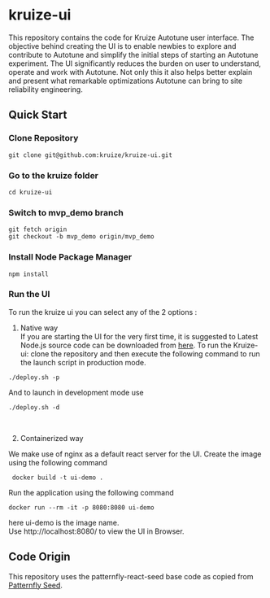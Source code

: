 # kruize-ui

This repository contains the code for Kruize Autotune user interface. The objective behind creating the UI is to enable newbies to explore and contribute to Autotune and simplify the initial steps of starting an Autotune experiment. The UI significantly reduces the burden on user to understand, operate and work with Autotune. Not only this it also helps better explain and present what remarkable optimizations Autotune can bring to site reliability engineering.

## Quick Start

### Clone Repository

```
git clone git@github.com:kruize/kruize-ui.git
```

### Go to the kruize folder

```
cd kruize-ui
```

### Switch to mvp_demo branch

```
git fetch origin
git checkout -b mvp_demo origin/mvp_demo
```

### Install Node Package Manager

```
npm install
```

### Run the UI

To run the kruize ui you can select any of the 2 options :

1. Native way<br />
   If you are starting the UI for the very first time, it is suggested to
   Latest Node.js source code can be downloaded from [here](https://nodejs.org/en/download/).
   To run the Kruize-ui: clone the repository and then execute the following command to run the launch script in production mode.<br />

```
./deploy.sh -p
```

And to launch in development mode use

```
./deploy.sh -d
```

<br />

2. Containerized way<br />

We make use of nginx as a default react server for the UI.
Create the image using the following command<br />

```
 docker build -t ui-demo .
```

Run the application using the following command

```
docker run --rm -it -p 8080:8080 ui-demo
```

here ui-demo is the image name.<br />
Use http://localhost:8080/ to view the UI in Browser.

## Code Origin

This repository uses the patternfly-react-seed base code as copied from [Patternfly Seed](https://github.com/patternfly/patternfly-react-seed).
